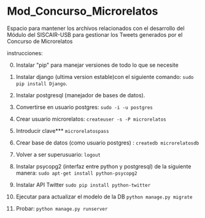# Mod_Concurso_Microrelatos
Espacio para mantener los archivos relacionados con el desarrollo del Módulo del SISCAIR-USB para gestionar los Tweets generados por el Concurso de Microrelatos

instrucciones:

0) Instalar "pip" para manejar versiones de todo lo que se necesite

1) Instalar django (ultima version estable)con el siguiente comando: `sudo pip install Django`.

2) Instalar postgresql (manejador de bases de datos).

3) Convertirse en usuario postgres: `sudo -i -u postgres`

4) Crear usuario microrelatos: `createuser -s -P microrelatos`

5) Introducir clave*** `microrelatospass`

6) Crear base de datos (como usuario postgres) : `createdb microrelatosdb`

7) Volver a ser superusuario: `logout`

8) Instalar psycopg2 (interfaz entre python y postgresql) de la siguiente manera: `sudo apt-get install python-psycopg2`

9) Instalar API Twitter `sudo pip install python-twitter`

10) Ejecutar para actualizar el modelo de la DB `python manage.py migrate`

11) Probar: `python manage.py runserver`
